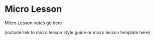 # Micro Lesson 

Micro Lesson notes go here

(include link to micro lesson style guide or micro lesson template here)
